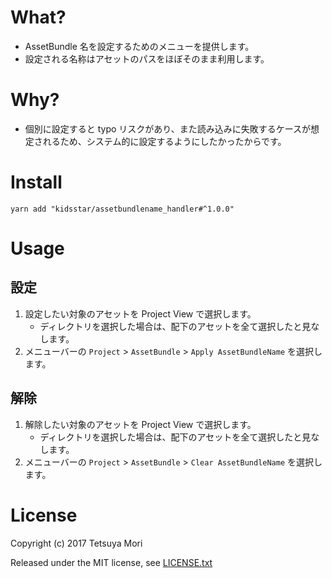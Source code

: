 # What?

* AssetBundle 名を設定するためのメニューを提供します。
* 設定される名称はアセットのパスをほぼそのまま利用します。

# Why?

* 個別に設定すると typo リスクがあり、また読み込みに失敗するケースが想定されるため、システム的に設定するようにしたかったからです。

# Install

```shell
yarn add "kidsstar/assetbundlename_handler#^1.0.0"
```

# Usage

## 設定

1. 設定したい対象のアセットを Project View で選択します。
    * ディレクトリを選択した場合は、配下のアセットを全て選択したと見なします。
1. メニューバーの `Project` &gt; `AssetBundle` &gt; `Apply AssetBundleName` を選択します。

## 解除

1. 解除したい対象のアセットを Project View で選択します。
    * ディレクトリを選択した場合は、配下のアセットを全て選択したと見なします。
1. メニューバーの `Project` &gt; `AssetBundle` &gt; `Clear AssetBundleName` を選択します。

# License

Copyright (c) 2017 Tetsuya Mori

Released under the MIT license, see [LICENSE.txt](LICENSE.txt)

